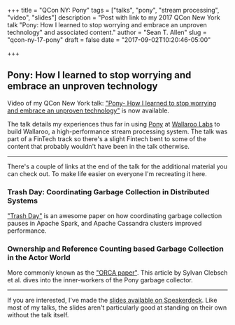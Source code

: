 +++
title = "QCon NY: Pony"
tags = ["talks", "pony", "stream processing", "video", "slides"]
description = "Post with link to my 2017 QCon New York talk \"Pony: How I learned to stop worrying and embrace an unproven technology\" and associated content."
author = "Sean T. Allen"
slug = "qcon-ny-17-pony"
draft = false
date = "2017-09-02T10:20:46-05:00"

+++

## Pony: How I learned to stop worrying and embrace an unproven technology

Video of my QCon New York talk: ["Pony- How I learned to stop worrying and embrace an unproven technology"](https://www.infoq.com/presentations/pony-wallaroo) is now available. 

The talk details my experiences thus far in using [Pony](https://www.ponylang.org) at [Wallaroo Labs](https://twitter.com/wallaroolabs) to build Wallaroo, a high-performance stream processing system. The talk was part of a FinTech track so there's a slight Fintech bent to some of the content that probably wouldn't have been in the talk otherwise.

---

There's a couple of links at the end of the talk for the additional material you can check out. To make life easier on everyone I'm recreating it here.

### Trash Day: Coordinating Garbage Collection in Distributed Systems

["Trash Day"](https://www.usenix.org/system/files/conference/hotos15/hotos15-paper-maas.pdf) is an awesome paper on how coordinating garbage collection pauses in Apache Spark, and Apache Cassandra clusters improved performance.

### Ownership and Reference Counting based Garbage Collection in the Actor World

More commonly known as the ["ORCA paper"](https://www.ponylang.org/media/papers/OGC.pdf). This article by Sylvan Clebsch et al. dives into the inner-workers of the Pony garbage collector.

---
If you are interested, I've made the [slides available on Speakerdeck](https://speakerdeck.com/seantallen/pony-how-i-learned-to-stop-worrying-and-embrace-an-unproven-technology). Like most of my talks, the slides aren't particularly good at standing on their own without the talk itself.
